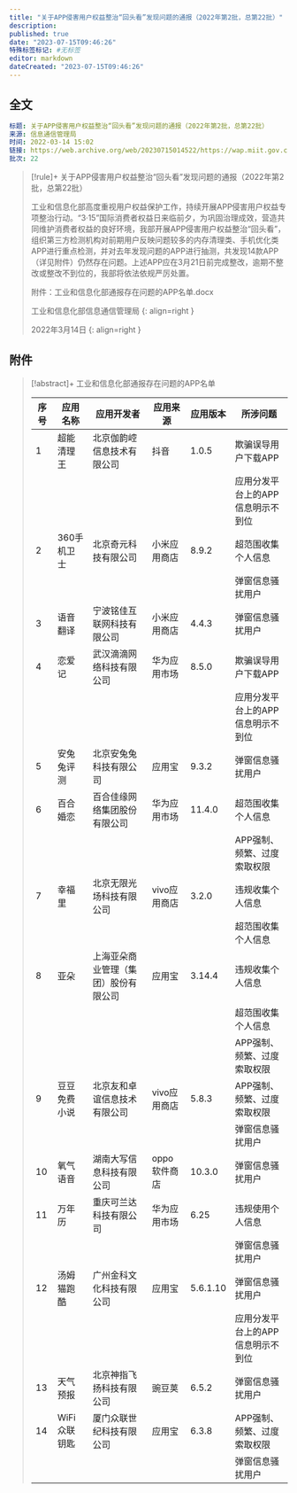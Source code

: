 ```yaml
---
title: "关于APP侵害用户权益整治“回头看”发现问题的通报（2022年第2批，总第22批）"
description:
published: true
date: "2023-07-15T09:46:26"
特殊标签标记: #无标签
editor: markdown
dateCreated: "2023-07-15T09:46:26"
---
```


## 全文

```yaml
标题: 关于APP侵害用户权益整治“回头看”发现问题的通报（2022年第2批，总第22批）
来源: 信息通信管理局
时间: 2022-03-14 15:02
链接: https://web.archive.org/web/20230715014522/https://wap.miit.gov.cn/jgsj/xgj/APPqhyhqyzxzzxd/tzgg/art/2022/art_bc4a72a483fe444cbb26478f423187ce.html
批次: 22
```

> [!rule]+ 关于APP侵害用户权益整治“回头看”发现问题的通报（2022年第2批，总第22批）
>
> 工业和信息化部高度重视用户权益保护工作，持续开展APP侵害用户权益专项整治行动。“3·15”国际消费者权益日来临前夕，为巩固治理成效，营造共同维护消费者权益的良好环境，我部开展APP侵害用户权益整治“回头看”，组织第三方检测机构对前期用户反映问题较多的内存清理类、手机优化类APP进行重点检测，并对去年发现问题的APP进行抽测，共发现14款APP（详见附件）仍然存在问题。上述APP应在3月21日前完成整改，逾期不整改或整改不到位的，我部将依法依规严厉处置。
>
> 附件：工业和信息化部通报存在问题的APP名单.docx
>
> 工业和信息化部信息通信管理局
> {: align=right }
>
> 2022年3月14日
> {: align=right }

## 附件

> [!abstract]+ 工业和信息化部通报存在问题的APP名单
>
> | **序号** | **应用名称** | **应用开发者**                       | **应用来源** | **应用版本** | **所涉问题**                      |
> | -------- | ------------ | ------------------------------------ | ------------ | ------------ | --------------------------------- |
> | 1        | 超能清理王   | 北京伽韵崆信息技术有限公司           | 抖音         | 1.0.5        | 欺骗误导用户下载APP               |
> |          |              |                                      |              |              | 应用分发平台上的APP信息明示不到位 |
> | 2        | 360手机卫士  | 北京奇元科技有限公司                 | 小米应用商店 | 8.9.2        | 超范围收集个人信息                |
> |          |              |                                      |              |              | 弹窗信息骚扰用户                  |
> | 3        | 语音翻译     | 宁波铭佳互联网科技有限公司           | 小米应用商店 | 4.4.3        | 弹窗信息骚扰用户                  |
> | 4        | 恋爱记       | 武汉滴滴网络科技有限公司             | 华为应用市场 | 8.5.0        | 欺骗误导用户下载APP               |
> |          |              |                                      |              |              | 应用分发平台上的APP信息明示不到位 |
> | 5        | 安兔兔评测   | 北京安兔兔科技有限公司               | 应用宝       | 9.3.2        | 弹窗信息骚扰用户                  |
> | 6        | 百合婚恋     | 百合佳缘网络集团股份有限公司         | 华为应用市场 | 11.4.0       | 超范围收集个人信息                |
> |          |              |                                      |              |              | APP强制、频繁、过度索取权限       |
> | 7        | 幸福里       | 北京无限光场科技有限公司             | vivo应用商店 | 3.2.0        | 违规收集个人信息                  |
> |          |              |                                      |              |              | 超范围收集个人信息                |
> | 8        | 亚朵         | 上海亚朵商业管理（集团）股份有限公司 | 应用宝       | 3.14.4       | 违规收集个人信息                  |
> |          |              |                                      |              |              | 超范围收集个人信息                |
> |          |              |                                      |              |              | APP强制、频繁、过度索取权限       |
> | 9        | 豆豆免费小说 | 北京友和卓谊信息技术有限公司         | vivo应用商店 | 5.8.3        | APP强制、频繁、过度索取权限       |
> |          |              |                                      |              |              | 弹窗信息骚扰用户                  |
> | 10       | 氧气语音     | 湖南大写信息科技有限公司             | oppo软件商店 | 10.3.0       | 弹窗信息骚扰用户                  |
> | 11       | 万年历       | 重庆可兰达科技有限公司               | 华为应用市场 | 6.25         | 违规使用个人信息                  |
> |          |              |                                      |              |              | 弹窗信息骚扰用户                  |
> | 12       | 汤姆猫跑酷   | 广州金科文化科技有限公司             | 应用宝       | 5.6.1.10     | 弹窗信息骚扰用户                  |
> |          |              |                                      |              |              | 应用分发平台上的APP信息明示不到位 |
> | 13       | 天气预报     | 北京神指飞扬科技有限公司             | 豌豆荚       | 6.5.2        | 弹窗信息骚扰用户                  |
> | 14       | WiFi众联钥匙 | 厦门众联世纪科技有限公司             | 应用宝       | 6.3.8        | APP强制、频繁、过度索取权限       |
> |          |              |                                      |              |              | 弹窗信息骚扰用户                  |
